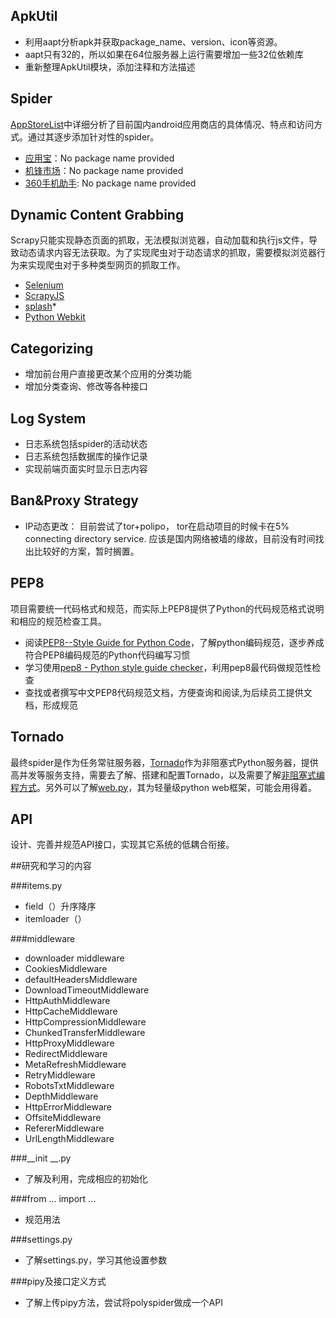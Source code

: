 ## ApkUtil
*	利用aapt分析apk并获取package_name、version、icon等资源。
*	aapt只有32的，所以如果在64位服务器上运行需要增加一些32位依赖库
*	重新整理ApkUtil模块，添加注释和方法描述

## Spider
[AppStoreList]中详细分析了目前国内android应用商店的具体情况、特点和访问方式。通过其逐步添加针对性的spider。

*   [应用宝]：No package name provided
*   [机锋市场]：No package name provided
*   [360手机助手]: No package name provided

## Dynamic Content Grabbing
Scrapy只能实现静态页面的抓取，无法模拟浏览器，自动加载和执行js文件，导致动态请求内容无法获取。为了实现爬虫对于动态请求的抓取，需要模拟浏览器行为来实现爬虫对于多种类型网页的抓取工作。
*	[Selenium]
*	[ScrapyJS]
*	[splash]*
*	[Python Webkit]

## Categorizing
*	增加前台用户直接更改某个应用的分类功能
*	增加分类查询、修改等各种接口

## Log System
*	日志系统包括spider的活动状态
*	日志系统包括数据库的操作记录
*	实现前端页面实时显示日志内容

## Ban&Proxy Strategy
*	IP动态更改： 目前尝试了tor+polipo， tor在启动项目的时候卡在5% connecting directory service. 应该是国内网络被墙的缘故，目前没有时间找出比较好的方案，暂时搁置。

## PEP8
项目需要统一代码格式和规范，而实际上PEP8提供了Python的代码规范格式说明和相应的规范检查工具。

*	阅读[PEP8--Style Guide for Python Code]，了解python编码规范，逐步养成符合PEP8编码规范的Python代码编写习惯
*	学习使用[pep8 - Python style guide checker]，利用pep8最代码做规范性检查
*	查找或者撰写中文PEP8代码规范文档，方便查询和阅读,为后续员工提供文档，形成规范

## Tornado
最终spider是作为任务常驻服务器，[Tornado]作为非阻塞式Python服务器，提供高并发等服务支持，需要去了解、搭建和配置Tornado，以及需要了解[非阻塞式编程方式]。另外可以了解[web.py]，其为轻量级python web框架，可能会用得着。

## API
设计、完善并规范API接口，实现其它系统的低耦合衔接。

##研究和学习的内容

###items.py
*	field（）升序降序
*	itemloader（）

###middleware
*	downloader middleware
*	CookiesMiddleware
*	defaultHeadersMiddleware
*	DownloadTimeoutMiddleware
*	HttpAuthMiddleware
*	HttpCacheMiddleware
*	HttpCompressionMiddleware
*	ChunkedTransferMiddleware
*	HttpProxyMiddleware
*	RedirectMiddleware
*	MetaRefreshMiddleware
*	RetryMiddleware
*	RobotsTxtMiddleware
*	DepthMiddleware
*	HttpErrorMiddleware
*	OffsiteMiddleware
*	RefererMiddleware
*	UrlLengthMiddleware

###__init __.py
*	了解及利用，完成相应的初始化

###from ... import ...
*	规范用法

###settings.py
*	了解settings.py，学习其他设置参数

###pipy及接口定义方式
*	了解上传pipy方法，尝试将polyspider做成一个API

[aapt]:https://code.google.com/p/android-apktool/
[Selenium]:http://www.seleniumhq.org/
[ScrapyJS]:https://github.com/scrapinghub/scrapyjs
[Python Webkit]: http://www.gnu.org/software/pythonwebkit/
[splash]: https://github.com/scrapinghub/splash

[非阻塞式编程方式]:http://cnodejs.org/topic/4f50dd9798766f5a610b808a
[Tornado]:http://www.tornadoweb.org/en/stable/
[AppStoreList]:https://github.com/wh1100717/PolySpider/blob/master/APP_STORE_LIST.md
[web.py]:http://webpy.org/

[小米商店]:http://app.xiaomi.com/
[天翼空间]:http://www.189store.com/soft.html
[移动应用商店]:http://mm.10086.cn/
[沃商店]:http://store.wo.com.cn/
[应用宝]:http://android.myapp.com/
[91助手]:http://apk.91.com/
[百度应用]:http://as.baidu.com/
[机锋市场]:http://apk.gfan.com/
[360手机助手]:http://zhushou.360.cn/
[智汇云应用市场]:http://app.vmall.com/
[木蚂蚁应用市场]:http://www.mumayi.com/
[安卓市场]:http://apk.hiapk.com/
[拇指玩]:http://www.muzhiwan.com/
[Google Paly China]:https://play.google.com/store

[PEP8--Style Guide for Python Code]:http://www.python.org/dev/peps/pep-0008/
[pep8 - Python style guide checker]:https://pypi.python.org/pypi/pep8

